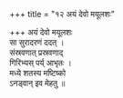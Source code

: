 +++
title = "१२ अयं देवो मयूलशः"

+++
अयं देवो मयूलशः  
सा सुरादरणं ददत् ।  
संस्रवणात् प्रस्रवणाद्  
गिरिभ्यस् पर्य् आभृतः ।  
मध्ये शतस्य मष्टिष्को  
ऽनड्वान् इव मेहतु ॥